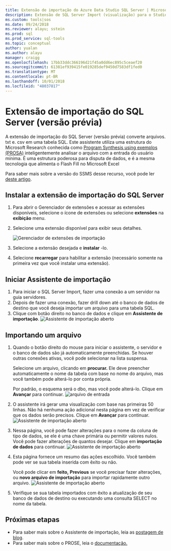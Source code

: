 ```yaml
---
title: Extensão de importação do Azure Data Studio SQL Server | Microsoft Docs
description: Extensão de SQL Server Import (visualização) para o Studio de dados do Azure
ms.custom: tools|sos
ms.date: 09/24/2018
ms.reviewer: alayu; sstein
ms.prod: sql
ms.prod_service: sql-tools
ms.topic: conceptual
author: yualan
ms.author: alayu
manager: craigg
ms.openlocfilehash: 17bb33ddc366196d21f45a0dd6ec895c5ceaef20
ms.sourcegitcommit: 61381ef939415fe019285def9450d7583df1fed0
ms.translationtype: MT
ms.contentlocale: pt-BR
ms.lasthandoff: 10/01/2018
ms.locfileid: "48037817"
---
```

# <a name="sql-server-import-extension-preview"></a>Extensão de importação do SQL Server (versão prévia)

A extensão de importação do SQL Server (versão prévia) converte arquivos. txt e. csv em uma tabela SQL. Este assistente utiliza uma estrutura do Microsoft Research conhecida como [Program Synthesis using exemplos (PROSA)](https://microsoft.github.io/prose/) inteligentemente analisar o arquivo com a entrada do usuário mínima. É uma estrutura poderosa para disputa de dados, e é a mesma tecnologia que alimenta o Flash Fill no Microsoft Excel

Para saber mais sobre a versão do SSMS desse recurso, você pode ler [deste artigo](https://docs.microsoft.com/en-us/sql/relational-databases/import-export/import-flat-file-wizard).


## <a name="install-the-sql-server-import-extension"></a>Instalar a extensão de importação do SQL Server

1. Para abrir o Gerenciador de extensões e acessar as extensões disponíveis, selecione o ícone de extensões ou selecione **extensões** na **exibição** menu.
2. Selecione uma extensão disponível para exibir seus detalhes.

   ![Gerenciador de extensões de importação](media/sql-server-import-extension/import-wizard-install.png)

1. Selecione a extensão desejada e **instalar** -lo.
2. Selecione **recarregar** para habilitar a extensão (necessário somente na primeira vez que você instalar uma extensão).

## <a name="start-import-wizard"></a>Iniciar Assistente de importação

1. Para iniciar o SQL Server Import, fazer uma conexão a um servidor na guia servidores.
2. Depois de fazer uma conexão, fazer drill down até o banco de dados de destino que você deseja importar um arquivo para uma tabela SQL.
3. Clique com botão direito no banco de dados e clique em **Assistente de importação**.
    ![Assistente de importação aberto](media/sql-server-import-extension/open-import-wizard.png)

## <a name="importing-a-file"></a>Importando um arquivo
1. Quando o botão direito do mouse para iniciar o assistente, o servidor e o banco de dados são já automaticamente preenchidas. Se houver outras conexões ativas, você pode selecionar na lista suspensa. 
    
    Selecione um arquivo, clicando em **procurar.** Ele deve preencher automaticamente o nome da tabela com base no nome do arquivo, mas você também pode alterá-lo por conta própria.

    Por padrão, o esquema será o dbo, mas você pode alterá-lo. Clique em **Avançar** para continuar.
    ![arquivo de entrada](media/sql-server-import-extension/import-wizard-input-file.png)
1. O assistente irá gerar uma visualização com base nas primeiras 50 linhas. Não há nenhuma ação adicional nesta página em vez de verificar que os dados serão precisos. Clique em **Avançar** para continuar.
    ![Assistente de importação aberto](media/sql-server-import-extension/import-wizard-preview-data.png)
2. Nessa página, você pode fazer alterações para o nome da coluna de tipo de dados, se ele é uma chave primária ou permitir valores nulos. Você pode fazer alterações de quantos desejar. Clique em **importação de dados** para continuar.
    ![Assistente de importação aberto](media/sql-server-import-extension/import-wizard-modify-columns.png)
3. Esta página fornece um resumo das ações escolhido. Você também pode ver se sua tabela inserida com êxito ou não. 

    Você pode clicar em **feito,** **Previous** se você precisar fazer alterações, ou **novo arquivo de importação** para importar rapidamente outro arquivo.
    ![Assistente de importação aberto](media/sql-server-import-extension/import-wizard-summary.png)
1. Verifique se sua tabela importados com êxito a atualização de seu banco de dados de destino ou executando uma consulta SELECT no nome da tabela.

## <a name="next-steps"></a>Próximas etapas
- Para saber mais sobre o Assistente de importação, leia as [postagem de blog](https://cloudblogs.microsoft.com/sqlserver/2018/08/30/the-august-release-of-sql-operations-studio-is-now-available/).
- Para saber mais sobre o PROSE, leia o [documentação.](https://microsoft.github.io/prose/)
